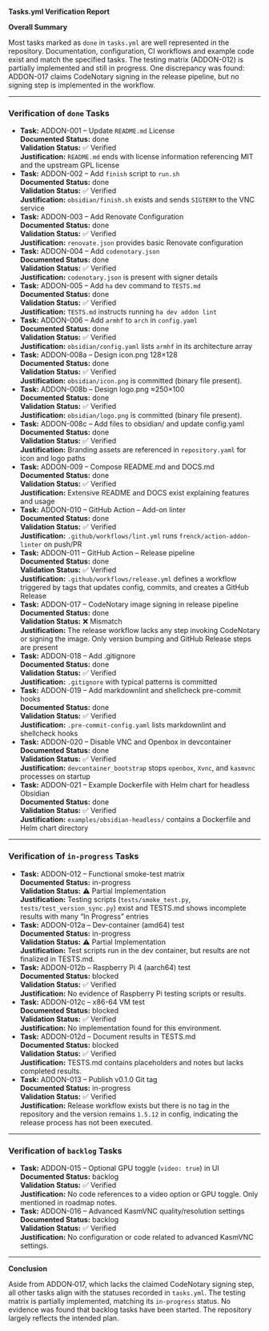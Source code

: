 **Tasks.yml Verification Report**

**Overall Summary**

Most tasks marked as `done` in `tasks.yml` are well represented in the repository. Documentation, configuration, CI workflows and example code exist and match the specified tasks. The testing matrix (ADDON-012) is partially implemented and still in progress. One discrepancy was found: ADDON-017 claims CodeNotary signing in the release pipeline, but no signing step is implemented in the workflow.

---

### Verification of `done` Tasks
- **Task:** ADDON-001 – Update `README.md` License  
  **Documented Status:** done  
  **Validation Status:** ✅ Verified  
  **Justification:** `README.md` ends with license information referencing MIT and the upstream GPL license
- **Task:** ADDON-002 – Add `finish` script to `run.sh`  
  **Documented Status:** done  
  **Validation Status:** ✅ Verified  
  **Justification:** `obsidian/finish.sh` exists and sends `SIGTERM` to the VNC service
- **Task:** ADDON-003 – Add Renovate Configuration  
  **Documented Status:** done  
  **Validation Status:** ✅ Verified  
  **Justification:** `renovate.json` provides basic Renovate configuration
- **Task:** ADDON-004 – Add `codenotary.json`  
  **Documented Status:** done  
  **Validation Status:** ✅ Verified  
  **Justification:** `codenotary.json` is present with signer details
- **Task:** ADDON-005 – Add `ha` dev command to `TESTS.md`  
  **Documented Status:** done  
  **Validation Status:** ✅ Verified  
  **Justification:** `TESTS.md` instructs running `ha dev addon lint`
- **Task:** ADDON-006 – Add `armhf` to `arch` in `config.yaml`  
  **Documented Status:** done  
  **Validation Status:** ✅ Verified  
  **Justification:** `obsidian/config.yaml` lists `armhf` in its architecture array
- **Task:** ADDON-008a – Design icon.png 128×128  
  **Documented Status:** done  
  **Validation Status:** ✅ Verified  
  **Justification:** `obsidian/icon.png` is committed (binary file present).
- **Task:** ADDON-008b – Design logo.png ≈250×100  
  **Documented Status:** done  
  **Validation Status:** ✅ Verified  
  **Justification:** `obsidian/logo.png` is committed (binary file present).
- **Task:** ADDON-008c – Add files to obsidian/ and update config.yaml  
  **Documented Status:** done  
  **Validation Status:** ✅ Verified  
  **Justification:** Branding assets are referenced in `repository.yaml` for icon and logo paths
- **Task:** ADDON-009 – Compose README.md and DOCS.md  
  **Documented Status:** done  
  **Validation Status:** ✅ Verified  
  **Justification:** Extensive README and DOCS exist explaining features and usage
- **Task:** ADDON-010 – GitHub Action – Add-on linter  
  **Documented Status:** done  
  **Validation Status:** ✅ Verified  
  **Justification:** `.github/workflows/lint.yml` runs `frenck/action-addon-linter` on push/PR
- **Task:** ADDON-011 – GitHub Action – Release pipeline  
  **Documented Status:** done  
  **Validation Status:** ✅ Verified  
  **Justification:** `.github/workflows/release.yml` defines a workflow triggered by tags that updates config, commits, and creates a GitHub Release
- **Task:** ADDON-017 – CodeNotary image signing in release pipeline  
  **Documented Status:** done  
  **Validation Status:** ❌ Mismatch  
  **Justification:** The release workflow lacks any step invoking CodeNotary or signing the image. Only version bumping and GitHub Release steps are present
- **Task:** ADDON-018 – Add .gitignore  
  **Documented Status:** done  
  **Validation Status:** ✅ Verified  
  **Justification:** `.gitignore` with typical patterns is committed
- **Task:** ADDON-019 – Add markdownlint and shellcheck pre-commit hooks  
  **Documented Status:** done  
  **Validation Status:** ✅ Verified  
  **Justification:** `.pre-commit-config.yaml` lists markdownlint and shellcheck hooks
- **Task:** ADDON-020 – Disable VNC and Openbox in devcontainer  
  **Documented Status:** done  
  **Validation Status:** ✅ Verified  
  **Justification:** `devcontainer_bootstrap` stops `openbox`, `Xvnc`, and `kasmvnc` processes on startup
- **Task:** ADDON-021 – Example Dockerfile with Helm chart for headless Obsidian  
  **Documented Status:** done  
  **Validation Status:** ✅ Verified  
  **Justification:** `examples/obsidian-headless/` contains a Dockerfile and Helm chart directory

---

### Verification of `in-progress` Tasks
- **Task:** ADDON-012 – Functional smoke-test matrix  
  **Documented Status:** in-progress  
  **Validation Status:** ⚠️ Partial Implementation  
  **Justification:** Testing scripts (`tests/smoke_test.py`, `tests/test_version_sync.py`) exist and TESTS.md shows incomplete results with many “In Progress” entries
- **Task:** ADDON-012a – Dev-container (amd64) test  
  **Documented Status:** in-progress  
  **Validation Status:** ⚠️ Partial Implementation  
  **Justification:** Test scripts run in the dev container, but results are not finalized in TESTS.md.
- **Task:** ADDON-012b – Raspberry Pi 4 (aarch64) test  
  **Documented Status:** blocked  
  **Validation Status:** ✅ Verified  
  **Justification:** No evidence of Raspberry Pi testing scripts or results.
- **Task:** ADDON-012c – x86-64 VM test  
  **Documented Status:** blocked  
  **Validation Status:** ✅ Verified  
  **Justification:** No implementation found for this environment.
- **Task:** ADDON-012d – Document results in TESTS.md  
  **Documented Status:** blocked  
  **Validation Status:** ✅ Verified  
  **Justification:** TESTS.md contains placeholders and notes but lacks completed results.
- **Task:** ADDON-013 – Publish v0.1.0 Git tag  
  **Documented Status:** in-progress  
  **Validation Status:** ✅ Verified  
  **Justification:** Release workflow exists but there is no tag in the repository and the version remains `1.5.12` in config, indicating the release process has not been executed.

---

### Verification of `backlog` Tasks
- **Task:** ADDON-015 – Optional GPU toggle (`video: true`) in UI  
  **Documented Status:** backlog  
  **Validation Status:** ✅ Verified  
  **Justification:** No code references to a video option or GPU toggle. Only mentioned in roadmap notes.
- **Task:** ADDON-016 – Advanced KasmVNC quality/resolution settings  
  **Documented Status:** backlog  
  **Validation Status:** ✅ Verified  
  **Justification:** No configuration or code related to advanced KasmVNC settings.

---

**Conclusion**

Aside from ADDON‑017, which lacks the claimed CodeNotary signing step, all other tasks align with the statuses recorded in `tasks.yml`. The testing matrix is partially implemented, matching its `in-progress` status. No evidence was found that backlog tasks have been started. The repository largely reflects the intended plan.
